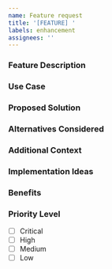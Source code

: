 ```yaml
---
name: Feature request
title: '[FEATURE] '
labels: enhancement
assignees: ''
---
```


### Feature Description
<!-- A clear and concise description of the feature you'd like to see implemented -->

### Use Case
<!-- Describe the use case(s) for this feature -->

### Proposed Solution
<!-- Describe the solution you'd like to see -->

### Alternatives Considered
<!-- Describe any alternative solutions or features you've considered -->

### Additional Context
<!-- Add any other context or screenshots about the feature request here -->

### Implementation Ideas
<!-- If you have any specific ideas about how to implement this feature -->

### Benefits
<!-- What are the benefits of implementing this feature? -->

### Priority Level
<!-- How important/urgent is this feature? -->
- [ ] Critical
- [ ] High
- [ ] Medium
- [ ] Low